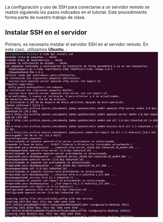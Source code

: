 La configuración y uso de SSH para conectarse a un servidor remoto se realizó siguiendo los pasos indicados en el tutorial. Este procedimiento forma parte de nuestro trabajo de clase.

## Instalar SSH en el servidor
Primero, es necesario instalar el servidor SSH en el servidor remoto. En este caso, utilizamos **Ubuntu**.
:![Instalacion](Imagenes/instalarSSH.png)
